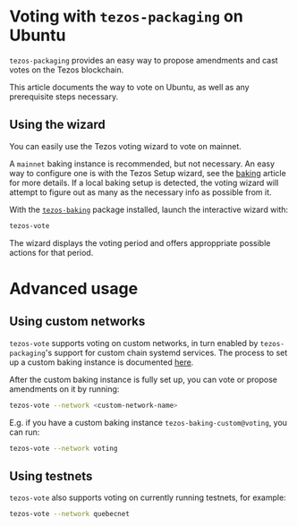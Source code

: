 <!--
   - SPDX-FileCopyrightText: 2022 Oxhead Alpha
   - SPDX-License-Identifier: LicenseRef-MIT-OA
   -->

# Voting with `tezos-packaging` on Ubuntu

`tezos-packaging` provides an easy way to propose amendments and cast votes on the Tezos blockchain.

This article documents the way to vote on Ubuntu, as well as any prerequisite steps necessary.

## Using the wizard

You can easily use the Tezos voting wizard to vote on mainnet.

A `mainnet` baking instance is recommended, but not necessary.
An easy way to configure one is with the Tezos Setup wizard, see the [baking](./baking.md#prerequisites) article for more details.
If a local baking setup is detected, the voting wizard will attempt to figure out
as many as the necessary info as possible from it.

With the [`tezos-baking`](./ubuntu.md#tezos-baking) package installed, launch the
interactive wizard with:
```bash
tezos-vote
```

The wizard displays the voting period and offers approppriate possible actions for that period.

# Advanced usage

## Using custom networks

`tezos-vote` supports voting on custom networks, in turn enabled by `tezos-packaging`'s
support for custom chain systemd services.
The process to set up a custom baking instance is documented [here](./baking.md#using-a-custom-chain).

After the custom baking instance is fully set up, you can vote or propose
amendments on it by running:

```bash
tezos-vote --network <custom-network-name>
```

E.g. if you have a custom baking instance `tezos-baking-custom@voting`, you can run:

```bash
tezos-vote --network voting
```

## Using testnets

`tezos-vote` also supports voting on currently running testnets, for example:

```bash
tezos-vote --network quebecnet
```
